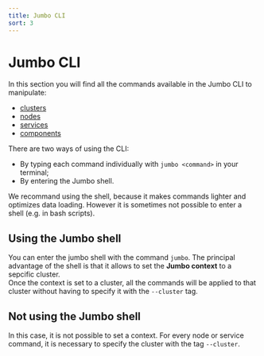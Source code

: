 ```yaml
---
title: Jumbo CLI
sort: 3
---
```


# Jumbo CLI

In this section you will find all the commands available in the Jumbo CLI to manipulate:

- [clusters](cluster)
- [nodes](node)
- [services](service)
- [components](component)

There are two ways of using the CLI:

- By typing each command individually with `jumbo <command>` in your terminal;
- By entering the Jumbo shell.

We recommand using the shell, because it makes commands lighter and optimizes data loading. However it is sometimes not possible to enter a shell (e.g. in bash scripts).

## Using the Jumbo shell

You can enter the jumbo shell with the command `jumbo`. The principal advantage of the shell is that it allows to set the **Jumbo context** to a sepcific cluster.  
Once the context is set to a cluster, all the commands will be applied to that cluster without having to specify it with the `--cluster` tag.

## Not using the Jumbo shell

In this case, it is not possible to set a context. For every node or service command, it is necessary to specify the cluster with the tag `--cluster`.
